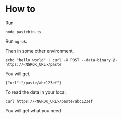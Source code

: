 # How to

Run

```
node pastebin.js
```

Run `ngrok`.

Then in some other environment,

```
echo "hello world" | curl -X POST --data-binary @- https://<NGROK_URL>/paste
```

You will get,

```
{"url":"/paste/abc123ef"}
```

To read the data in your local,

```
curl https://<NGROK_URL>/paste/abc123ef
```

You will get what you need
